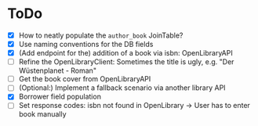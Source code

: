 # ToDo

- [X] How to neatly populate the `author_book` JoinTable?
- [X] Use naming conventions for the DB fields
- [X] (Add endpoint for the) addition of a book via isbn: OpenLibraryAPI
- [ ] Refine the OpenLibraryClient: Sometimes the title is ugly, e.g. "Der Wüstenplanet - Roman"
- [ ] Get the book cover from OpenLibraryAPI
- [ ] (Optional:) Implement a fallback scenario via another library API
- [X] Borrower field population
- [ ] Set response codes: isbn not found in OpenLibrary -> User has to enter book manually